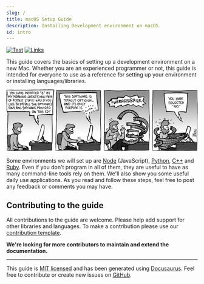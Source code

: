 ```yaml
---
slug: /
title: macOS Setup Guide
description: Installing Development environment on macOS
id: intro
---
```


[![Test](https://github.com/sb2nov/mac-setup/workflows/Test/badge.svg)](https://github.com/sb2nov/mac-setup/actions?query=workflow%3ATest) [![Links](https://github.com/sb2nov/mac-setup/workflows/Links/badge.svg)](https://github.com/sb2nov/mac-setup/actions?query=workflow%3ALinks)

This guide covers the basics of setting up a development environment on a new
Mac. Whether you are an experienced programmer or not, this guide is intended
for everyone to use as a reference for setting up your environment or
installing languages/libraries.

![Screen](/assets/intro.gif)

Some environments we will set up are [Node](https://nodejs.org)
(JavaScript), [Python](https://www.python.org),
[C++](http://www.cplusplus.com) and [Ruby](https://www.ruby-lang.org).
Even if you don't program in all of them, they are useful to have as many
command-line tools rely on them. We'll also show you some useful daily use
applications. As you read and follow these steps, feel free to post any
feedback or comments you may have.

## Contributing to the guide

All contributions to the guide are welcome. Please help add support for other
libraries and languages. To make a contribution please use our [contribution
template](https://github.com/sb2nov/mac-setup/blob/main/.github/CONTRIBUTION_TEMPLATE.md).

**We're looking for more contributors to maintain and extend the
documentation.**

---

This guide is [MIT
licensed](https://github.com/sb2nov/mac-setup/blob/main/LICENSE) and has been
generated using [Docusaurus](https://docusaurus.io/). Feel free to contribute or
create new issues on [GitHub](https://github.com/sb2nov/mac-setup/issues).

